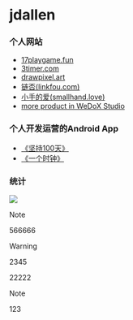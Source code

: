 # jdallen
### 个人网站
- <a href="https://17playgame.fun" title="Play Free Online Games Without Downloads" rel="dofollow">17playgame.fun</a>
- <a href="https://3timer.com" title="Remote-controlled Countdown Timer" rel="dofollow">3timer.com</a>
- <a href="https://drawpixel.art" title="Remote-controlled Pixel Artboard" rel="dofollow">drawpixel.art</a>
- [链否(linkfou.com)](https://linkfou.com/index.html?target_user=8E69E7AF-0072-FB97-9582-80562EE07EA3-1733066798-14805)
- [小手的爱(smallhand.love)](https://smallhand.love)
- [more product in WeDoX Studio](https://bumingniao.com)


### 个人开发运营的Android App
- [《坚持100天》](https://bumingniao.com/plan/)
- [《一个时钟》](https://bumingniao.com/clock/)


### 统计
<img align="center" src="https://github-readme-stats.vercel.app/api?username=WeDoX"/>



> [!NOTE]
> 566666

> [!WARNING]
>2345

22222

> [!NOTE]
> 123
